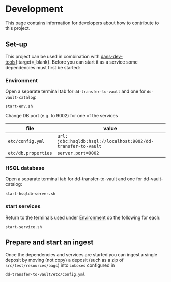 Development
===========
This page contains information for developers about how to contribute to this project.

Set-up
------
This project can be used in combination with  [dans-dev-tools]{:target=_blank}. Before you can start it as a service
some dependencies must first be started:

### Environment

Open a separate terminal tab for `dd-transfer-to-vault` and one for `dd-vault-catalog`:

```commandline
start-env.sh
```

Change DB port (e.g. to 9002) for one of the services

| file | value |
|------|-------|
| `etc/config.yml` | `url: jdbc:hsqldb:hsql://localhost:9002/dd-transfer-to-vault` |
| `etc/db.properties` | `server.port=9002` |

### HSQL database

Open a separate terminal tab for dd-transfer-to-vault and one for dd-vault-catalog:

```commandline
start-hsqldb-server.sh
```

### start services

Return to the terminals used under [Environment](#environment) do the following for each:

```commandline
start-service.sh
```

## Prepare and start an ingest

Once the dependencies and services are started you can ingest a single deposit by moving
(not copy) a deposit (such as a zip of `src/test/resources/bags`) into `inboxes` configured in  

    dd-transfer-to-vault/etc/config.yml

[dans-dev-tools]: https://github.com/DANS-KNAW/dans-dev-tools#dans-dev-tools
